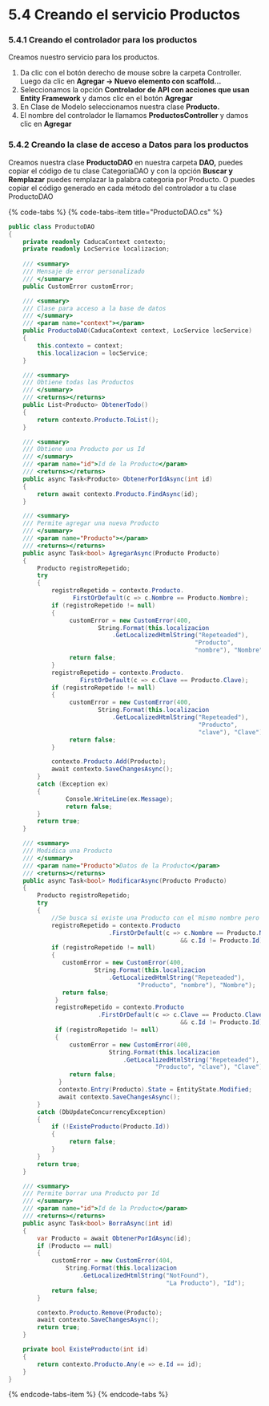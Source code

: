 # 5.4 Creando el servicio Productos

### 5.4.1 Creando el controlador para los productos

Creamos nuestro servicio para los productos.

1. Da clic con el botón derecho de mouse sobre la carpeta Controller. Luego da clic en **Agregar -&gt; Nuevo elemento con scaffold...**
2.  Seleccionamos la opción **Controlador de API con acciones que usan Entity Framework** y damos clic en el botón **Agregar**
3. En Clase de Modelo seleccionamos nuestra clase **Producto.**
4. El nombre del controlador le llamamos **ProductosController** y damos clic en **Agregar**

### 5.4.2 Creando la clase de acceso a Datos para los productos

Creamos nuestra clase **ProductoDAO** en nuestra carpeta **DAO,** puedes copiar el código de tu clase CategoriaDAO y con la opción **Buscar y Remplazar** puedes remplazar la palabra categoria por Producto. O puedes copiar el código generado en cada método del controlador a tu clase ProductoDAO

{% code-tabs %}
{% code-tabs-item title="ProductoDAO.cs" %}
```csharp
public class ProductoDAO
{
    private readonly CaducaContext contexto;
    private readonly LocService localizacion;
    
    /// <summary>
    /// Mensaje de error personalizado
    /// </summary>
    public CustomError customError;

    /// <summary>
    /// Clase para acceso a la base de datos
    /// </summary>
    /// <param name="context"></param>
    public ProductoDAO(CaducaContext context, LocService locService)
    {
        this.contexto = context;
        this.localizacion = locService;
    }

    /// <summary>
    /// Obtiene todas las Productos
    /// </summary>
    /// <returns></returns>
    public List<Producto> ObtenerTodo()
    {
        return contexto.Producto.ToList();
    }

    /// <summary>
    /// Obtiene una Producto por us Id
    /// </summary>
    /// <param name="id">Id de la Producto</param>
    /// <returns></returns>
    public async Task<Producto> ObtenerPorIdAsync(int id)
    {
        return await contexto.Producto.FindAsync(id);
    }

    /// <summary>
    /// Permite agregar una nueva Producto
    /// </summary>
    /// <param name="Producto"></param>
    /// <returns></returns>
    public async Task<bool> AgregarAsync(Producto Producto)
    {
        Producto registroRepetido;
        try
        {
            registroRepetido = contexto.Producto.
                  FirstOrDefault(c => c.Nombre == Producto.Nombre);
            if (registroRepetido != null)
            {
                 customError = new CustomError(400, 
                         String.Format(this.localizacion
                             .GetLocalizedHtmlString("Repeteaded"), 
                                                    "Producto",
                                                    "nombre"), "Nombre");
                 return false;
            }
            registroRepetido = contexto.Producto.
                    FirstOrDefault(c => c.Clave == Producto.Clave);
            if (registroRepetido != null)
            {
                 customError = new CustomError(400, 
                         String.Format(this.localizacion
                             .GetLocalizedHtmlString("Repeteaded"), 
                                                     "Producto", 
                                                     "clave"), "Clave");
                 return false;
            }

            contexto.Producto.Add(Producto);
            await contexto.SaveChangesAsync();
        }
        catch (Exception ex)
        {
                Console.WriteLine(ex.Message);
                return false;
        }
        return true;
    }

    /// <summary>
    /// Modidica una Producto
    /// </summary>
    /// <param name="Producto">Datos de la Producto</param>
    /// <returns></returns>
    public async Task<bool> ModificarAsync(Producto Producto)
    {
        Producto registroRepetido;
        try
        {
            //Se busca si existe una Producto con el mismo nombre pero diferente Id
            registroRepetido = contexto.Producto
                            .FirstOrDefault(c => c.Nombre == Producto.Nombre
                                                && c.Id != Producto.Id);
            if (registroRepetido != null)
            {
               customError = new CustomError(400, 
                        String.Format(this.localizacion
                            .GetLocalizedHtmlString("Repeteaded"), 
                                    "Producto", "nombre"), "Nombre");
               return false;
             }
             registroRepetido = contexto.Producto
                         .FirstOrDefault(c => c.Clave == Producto.Clave
                                                && c.Id != Producto.Id);
             if (registroRepetido != null)
             {
                 customError = new CustomError(400, 
                            String.Format(this.localizacion
                                .GetLocalizedHtmlString("Repeteaded"),
                                         "Producto", "clave"), "Clave");
                 return false;
              }
              contexto.Entry(Producto).State = EntityState.Modified;
              await contexto.SaveChangesAsync();
        }
        catch (DbUpdateConcurrencyException)
        {
            if (!ExisteProducto(Producto.Id))
            {
                 return false;
            }
        }
        return true;
    }

    /// <summary>
    /// Permite borrar una Producto por Id
    /// </summary>
    /// <param name="id">Id de la Producto</param>
    /// <returns></returns>
    public async Task<bool> BorraAsync(int id)
    {
        var Producto = await ObtenerPorIdAsync(id);
        if (Producto == null)
        {
            customError = new CustomError(404, 
                String.Format(this.localizacion
                    .GetLocalizedHtmlString("NotFound"), 
                                            "La Producto"), "Id");
            return false;
        }

        contexto.Producto.Remove(Producto);
        await contexto.SaveChangesAsync();
        return true;
    }

    private bool ExisteProducto(int id)
    {
        return contexto.Producto.Any(e => e.Id == id);
    }
}
```
{% endcode-tabs-item %}
{% endcode-tabs %}



